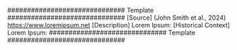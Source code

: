 ############################## Template ##############################
[Source]
(John Smith et al., 2024)
https://www.loremipsum.net
[Description]
Lorem Ipsum:
[Historical Context]
Lorem Ipsum:
############################## Template ##############################